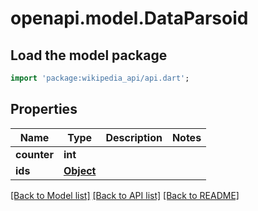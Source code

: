 # openapi.model.DataParsoid

## Load the model package
```dart
import 'package:wikipedia_api/api.dart';
```

## Properties
Name | Type | Description | Notes
------------ | ------------- | ------------- | -------------
**counter** | **int** |  | 
**ids** | [**Object**](.md) |  | 

[[Back to Model list]](../README.md#documentation-for-models) [[Back to API list]](../README.md#documentation-for-api-endpoints) [[Back to README]](../README.md)


